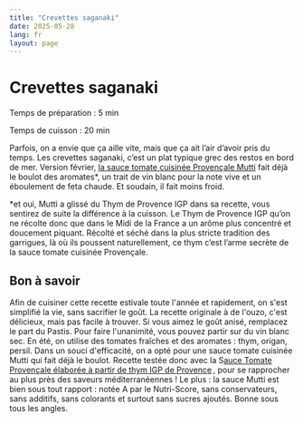 ```yaml
---
title: "Crevettes saganaki"
date: 2025-05-28
lang: fr
layout: page
---
```

# Crevettes saganaki

Temps de préparation : 5 min

Temps de cuisson : 20 min

Parfois, on a envie que ça aille vite, mais que ça ait l’air d’avoir pris du temps. Les crevettes saganaki, c’est un plat typique grec des restos en bord de mer. Version février, [la sauce tomate cuisinée Provençale Mutti](https://mutti-parma.com/fr/produits/sauce-tomate-provencale/) fait déjà le boulot des aromates\*, un trait de vin blanc pour la note vive et un éboulement de feta chaude. Et soudain, il fait moins froid.

\*et oui, Mutti a glissé du Thym de Provence IGP dans sa recette, vous sentirez de suite la différence à la cuisson. Le Thym de Provence IGP qu’on ne récolte donc que dans le Midi de la France a un arôme plus concentré et doucement piquant. Récolté et séché dans la plus stricte tradition des garrigues, là où ils poussent naturellement, ce thym c’est l’arme secrète de la sauce tomate cuisinée Provençale.

## Bon à savoir

Afin de cuisiner cette recette estivale toute l'année et rapidement, on s'est simplifié la vie, sans sacrifier le goût. La recette originale à de l'ouzo, c'est délicieux, mais pas facile à trouver. Si vous aimez le goût anisé, remplacez le part du Pastis. Pour faire l'unanimité, vous pouvez partir sur du vin blanc sec. En été, on utilise des tomates fraîches et des aromates : thym, origan, persil. Dans un souci d'efficacité, on a opté pour une sauce tomate cuisinée Mutti qui fait déjà le boulot. Recette testée donc avec la S[auce Tomate Provençale élaborée à partir de thym IGP de Provence](https://mutti-parma.com/fr/produits/sauce-tomate-provencale/) , pour se rapprocher au plus près des saveurs méditerranéennes ! Le plus : la sauce Mutti est bien sous tout rapport : notée A par le Nutri-Score, sans conservateurs, sans additifs, sans colorants et surtout sans sucres ajoutés. Bonne sous tous les angles.